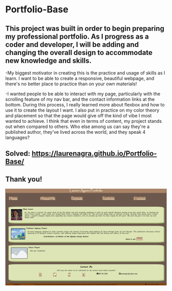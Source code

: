 # Portfolio-Base

## This project was built in order to begin preparing my professional portfolio. As I progress as a coder and developer, I will be adding and changing the overall design to accommodate new knowledge and skills. 

-My biggest motivator in creating this is the practice and usage of skills as I learn. I want to be able to create a responsive, beautiful webpage, and there's no better place to practice than on your own materials! 

-I wanted people to be able to interact with my page, particularly with the scrolling feature of my nav bar, and the contact information links at the bottom. During this process, I really learned more about flexbox and how to use it to create the layout I want. I also put in practice on my color theory and placement so that the page would give off the kind of vibe I most wanted to achieve. I think that even in terms of content, my project stands out when compared to others. Who else among us can say they're a published author, they've lived across the world, and they speak 4 languages?

## Solved: https://laurenagra.github.io/Portfolio-Base/

## Thank you!

<img src="./assets/images/portfolio-image.png" alt="My portfolio!"/>
